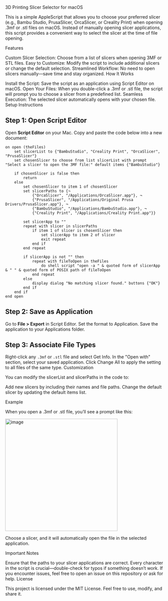 3D Printing Slicer Selector for macOS

This is a simple AppleScript that allows you to choose your preferred slicer (e.g., Bambu Studio, PrusaSlicer, OrcaSlicer, or Creality Print) when opening .3mf or .stl files on macOS. Instead of manually opening slicer applications, this script provides a convenient way to select the slicer at the time of file opening.

Features

Custom Slicer Selection: Choose from a list of slicers when opening 3MF or STL files.
Easy to Customize: Modify the script to include additional slicers or change the default selection.
Streamlined Workflow: No need to open slicers manually—save time and stay organized.
How It Works

Install the Script: Save the script as an application using Script Editor on macOS.
Open Your Files: When you double-click a .3mf or .stl file, the script will prompt you to choose a slicer from a predefined list.
Seamless Execution: The selected slicer automatically opens with your chosen file.
Setup Instructions

## Step 1: Open Script Editor
Open **Script Editor** on your Mac.
Copy and paste the code below into a new document:

```applescript
on open (theFiles)
    set slicerList to {"BambuStudio", "Creality Print", "OrcaSlicer", "PrusaSlicer"}
    set chosenSlicer to choose from list slicerList with prompt "Select a slicer to open the 3MF file:" default items {"BambuStudio"}
    
    if chosenSlicer is false then
        return
    else
        set chosenSlicer to item 1 of chosenSlicer
        set slicerPaths to {¬
            {"OrcaSlicer", "/Applications/OrcaSlicer.app"}, ¬
            {"PrusaSlicer", "/Applications/Original Prusa Drivers/PrusaSlicer.app"}, ¬
            {"BambuStudio", "/Applications/BambuStudio.app"}, ¬
            {"Creality Print", "/Applications/Creality Print.app"}}
        
        set slicerApp to ""
        repeat with slicer in slicerPaths
            if item 1 of slicer is chosenSlicer then
                set slicerApp to item 2 of slicer
                exit repeat
            end if
        end repeat
        
        if slicerApp is not "" then
            repeat with fileToOpen in theFiles
                do shell script "open -a " & quoted form of slicerApp & " " & quoted form of POSIX path of fileToOpen
            end repeat
        else
            display dialog "No matching slicer found." buttons {"OK"}
        end if
    end if
end open
```


## Step 2: Save as Application
Go to **File > Export** in Script Editor.
Set the format to Application.
Save the application to your Applications folder.

## Step 3: Associate File Types
Right-click any `.3mf` or `.stl` file and select Get Info.
In the "Open with" section, select your saved application.
Click Change All to apply the setting to all files of the same type.
Customization

You can modify the slicerList and slicerPaths in the code to:

Add new slicers by including their names and file paths.
Change the default slicer by updating the default items list.


Example

When you open a .3mf or .stl file, you’ll see a prompt like this:

<img width="358" alt="image" src="https://github.com/user-attachments/assets/126beea4-b458-4049-a876-98899e12b7f6" />

Choose a slicer, and it will automatically open the file in the selected application.

Important Notes

Ensure that the paths to your slicer applications are correct.
Every character in the script is crucial—double-check for typos if something doesn’t work.
If you encounter issues, feel free to open an issue on this repository or ask for help.
License

This project is licensed under the MIT License. Feel free to use, modify, and share it.


